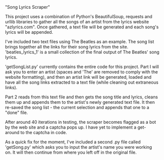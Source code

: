 "Song Lyrics Scraper" 

This project uses a combination of Python's BeautifulSoup, requests and urllib libraries to gather all the songs of an artist from the lyrics website "azlyrics.com". Once gathered, a text file will be generated and each song's lyrics will be appended.

I've included two text files using The Beatles as an example. The song list brings together all the links for their song lyrics from the site. 'beatles_lyrics_1' is a small collection of the final output of The Beatles' song lyrics.

'getSongList.py' currently contains the entire code for this project. Part I will ask you to enter an artist (spaces and 'The' are removed to comply with the website formatting), and then an artist link will be generated, loaded and have all the song links extracted to a text file (while cleaning out extraneous links).

Part 2 reads from this text file and then gets the song title and lyrics, cleans them up and appends them to the artist's newly generated text file. It then re-saved the song list - the current selection and appends that one to a "done" file.

After around 40 iterations in testing, the scraper becomes flagged as a bot by the web site and a captcha pops up. I have yet to implement a get-around to the captcha in code.

As a quick fix for the moment, I've included a second .py file called 'getSong.py' which asks you to input the artist's name you were working on. It will then continue from where you left off in the original file.